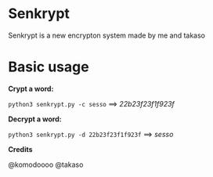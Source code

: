 # Senkrypt
Senkrypt is a new encrypton system made by me and takaso

# Basic usage
**Crypt a word:**

`python3 senkrypt.py -c sesso` ==> _22b23f23f1f923f_


**Decrypt a word:**

`python3 senkrypt.py -d 22b23f23f1f923f` ==> _sesso_

**Credits**

@komodoooo
@takaso
